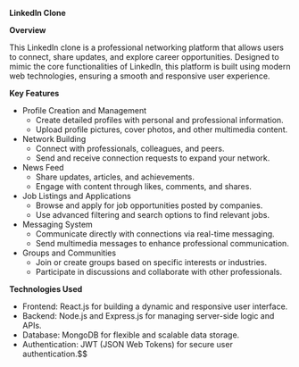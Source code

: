 **LinkedIn Clone**

**Overview**

This LinkedIn clone is a professional networking platform that allows users to connect, share updates, and explore career opportunities. Designed to mimic the core functionalities of LinkedIn, this platform is built using modern web technologies, ensuring a smooth and responsive user experience.

**Key Features**

- Profile Creation and Management
  - Create detailed profiles with personal and professional information.
  - Upload profile pictures, cover photos, and other multimedia content.
- Network Building
  - Connect with professionals, colleagues, and peers.
  - Send and receive connection requests to expand your network.
- News Feed
  - Share updates, articles, and achievements.
  - Engage with content through likes, comments, and shares.
- Job Listings and Applications
  - Browse and apply for job opportunities posted by companies.
  - Use advanced filtering and search options to find relevant jobs.
- Messaging System
  - Communicate directly with connections via real-time messaging.
  - Send multimedia messages to enhance professional communication.
- Groups and Communities
  - Join or create groups based on specific interests or industries.
  - Participate in discussions and collaborate with other professionals.

**Technologies Used**

- Frontend: React.js for building a dynamic and responsive user interface.
- Backend: Node.js and Express.js for managing server-side logic and APIs.
- Database: MongoDB for flexible and scalable data storage.
- Authentication: JWT (JSON Web Tokens) for secure user authentication.$$

